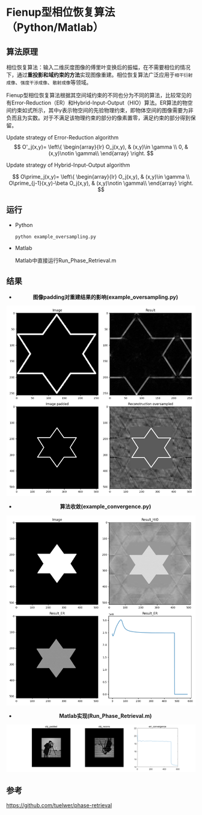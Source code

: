 # Fienup型相位恢复算法（Python/Matlab）

## 算法原理
相位恢复算法：输入二维灰度图像的傅里叶变换后的振幅，在不需要相位的情况下，通过<b>重投影和域约束的方法</b>实现图像重建。相位恢复算法广泛应用于`相干衍射成像`、`强度干涉成像`、`散射成像`等领域。

Fienup型相位恢复算法根据其空间域约束的不同也分为不同的算法，比较常见的有Error-Reduction（ER）和Hybrid-Input-Output（HIO）算法。ER算法的物空间约束如式所示，其中$\gamma$表示物空间的先验物理约束，即物体空间的图像需要为非负而且为实数。对于不满足该物理约束的部分的像素置零，满足约束的部分得到保留。

Update strategy of Error-Reduction algorithm
$$
	O'_j(x,y)=
	\left\{
	\begin{array}{lr}
	O_j(x,y), &  (x,y)\in \gamma \\
		0, & (x,y)\notin \gamma\\
	\end{array}
	\right.
$$

Update strategy of Hybrid-Input-Output algorithm

$$
	O\prime_j(x,y)=
	\left\{
	\begin{array}{lr}
		O_j(x,y), &  (x,y)\in \gamma \\
		O\prime_{j-1}(x,y)-\beta O_j(x,y), & (x,y)\notin \gamma\\
	\end{array}
	\right.
$$
## 运行
* Python
	```
	python example_oversampling.py
	```
* Matlab
	
	Matlab中直接运行Run_Phase_Retrieval.m


## 结果

* <center><b>图像padding对重建结果的影响(example_oversampling.py)</b></center>

![](./asset/result_oversampling.png)


* <center><b>算法收敛(example_convergence.py)</b></center>

![](./asset/result_convergence.png)


* <center><b>Matlab实现(Run_Phase_Retrieval.m)</b></center>

![](./asset/result_matlab.png)


## 参考
https://github.com/tuelwer/phase-retrieval